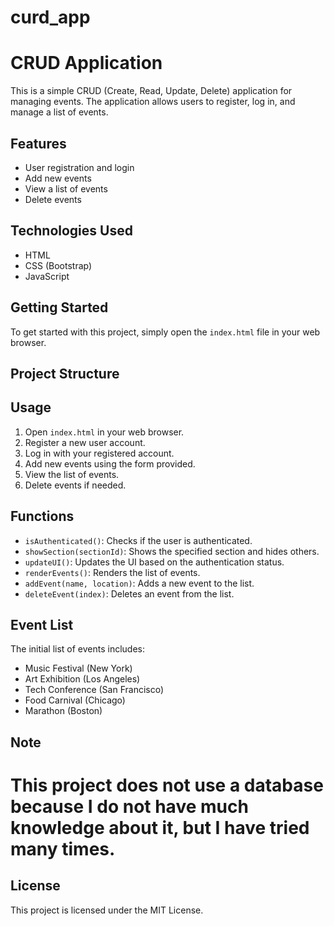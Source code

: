 # curd_app
# CRUD Application

This is a simple CRUD (Create, Read, Update, Delete) application for managing events. The application allows users to register, log in, and manage a list of events.

## Features

- User registration and login
- Add new events
- View a list of events
- Delete events

## Technologies Used

- HTML
- CSS (Bootstrap)
- JavaScript

## Getting Started

To get started with this project, simply open the `index.html` file in your web browser.

## Project Structure

## Usage

1. Open `index.html` in your web browser.
2. Register a new user account.
3. Log in with your registered account.
4. Add new events using the form provided.
5. View the list of events.
6. Delete events if needed.

## Functions

- `isAuthenticated()`: Checks if the user is authenticated.
- `showSection(sectionId)`: Shows the specified section and hides others.
- `updateUI()`: Updates the UI based on the authentication status.
- `renderEvents()`: Renders the list of events.
- `addEvent(name, location)`: Adds a new event to the list.
- `deleteEvent(index)`: Deletes an event from the list.

## Event List

The initial list of events includes:

- Music Festival (New York)
- Art Exhibition (Los Angeles)
- Tech Conference (San Francisco)
- Food Carnival (Chicago)
- Marathon (Boston)

## Note

<h1>This project does not use a database because I do not have much knowledge about it, but I have tried many times.</h1>

## License

This project is licensed under the MIT License.
